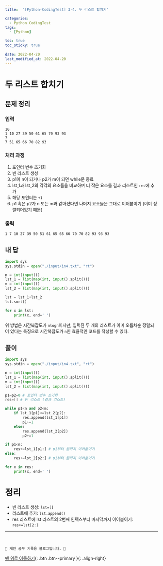 ```yaml
---
title:  "[Python-CodingTest] 3-4. 두 리스트 합치기"

categories:
  - Python CodingTest
tags:
  - [Python]

toc: true
toc_sticky: true
 
date: 2022-04-20
last_modified_at: 2022-04-20
---
```


# 두 리스트 합치기
## 문제 정리
### 입력
```
10
1 10 27 39 50 61 65 70 93 93 
7
7 51 65 66 70 82 93 
```
### 처리 과정
1. 포인터 변수 초기화
2. 빈 리스트 생성
3. p1이 n이 되거나 p2가 m이 되면 while문 종료
4. lst_1과 lst_2의 각각의 요소들을 비교하며 더 작은 요소를 결과 리스트인 `res`에 추가
5. 해당 포인터는 `+1`
6. p1 혹은 p2가 n 또는 m과 같아졌다면 나머지 요소들은 그대로 이어붙이기 (이미 정렬되어있기 때문)

### 출력
```
1 7 10 27 39 50 51 61 65 65 66 70 70 82 93 93 93
```

## 내 답
```py
import sys
sys.stdin = open("./input/in4.txt", "rt")

n = int(input())
lst_1 = list(map(int, input().split()))
m = int(input())
lst_2 = list(map(int, input().split()))

lst = lst_1+lst_2
lst.sort()

for x in lst:
    print(x, end=' ')
```
위 방법은 시간복잡도가 `nlogn`이지만, 입력된 두 개의 리스트가 이미 오름차순 정렬되어 있다는 특징으로 시간복잡도가 `n`인 효율적인 코드를 작성할 수 있다.

## 풀이
```py
import sys
sys.stdin = open("./input/in4.txt", "rt")

n = int(input())
lst_1 = list(map(int, input().split()))
m = int(input())
lst_2 = list(map(int, input().split()))

p1=p2=0 # 포인터 변수 초기화
res=[] # 빈 리스트 (결과 리스트)

while p1<n and p2<m:
    if lst_1[p1]<=lst_2[p2]:
        res.append(lst_1[p1])
        p1+=1
    else:
        res.append(lst_2[p2])
        p2+=1

if p1<n:
    res+=lst_1[p1:] # p1부터 끝까지 이어붙이기
else:
    res+=lst_2[p2:] # p1부터 끝까지 이어붙이기

for x in res:
    print(x, end=' ')
```

# 정리
- 빈 리스트 생성: `lst=[]`
- 리스트에 추가: `lst.append()`
- res 리스트에 lst 리스트의 2번째 인덱스부터 마지막까지 이어붙이기: `res+=lst[2:]`

***
<br>

    💛 개인 공부 기록용 블로그입니다. 👻

[맨 위로 이동하기](#){: .btn .btn--primary }{: .align-right}